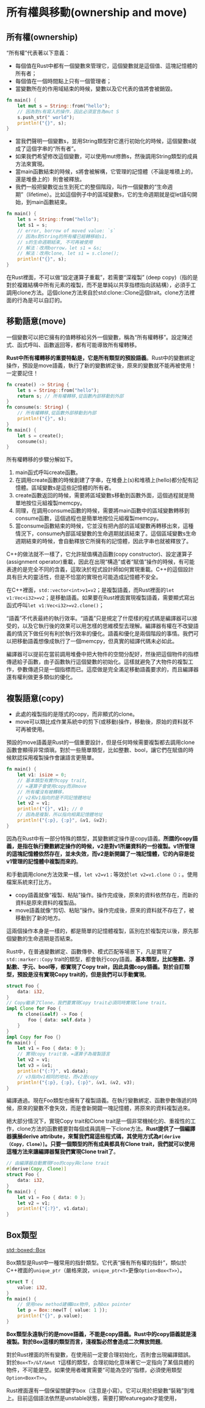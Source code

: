 # 所有權與移動\(ownership and move\)

## 所有權\(ownership\)

“所有權”代表著以下意義：

* 每個值在Rust中都有一個變數來管理它，這個變數就是這個值、這塊記憶體的所有者；
* 每個值在一個時間點上只有一個管理者；
* 當變數所在的作用域結束的時候，變數以及它代表的值將會被銷毀。

```rust
fn main() {
    let mut s = String::from("hello");
    // 因為對s有寫入的操作，因此必須宣告為mut S
    s.push_str(" world");
    println!("{}", s);
}
```

* 當我們聲明一個變數s，並用String類型對它進行初始化的時候，這個變數s就成了這個字串的“所有者”。
* 如果我們希望修改這個變數，可以使用mut修飾s，然後調用String類型的成員方法來實現。
* 當main函數結束的時候，s將會被解構，它管理的記憶體（不論是堆積上的，還是堆疊上的）則會被釋放。
* 我們一般把變數從出生到死亡的整個階段，叫作一個變數的“生命週期”（lifetime）。比如這個例子中的區域變數s，它的生命週期就是從let語句開始，到main函數結束。

```rust
fn main() {
    let s = String::from("hello");
    let s1 = s;
    // error, borrow of moved value: `s`
    // 因為s對String的所有權已經轉移給s1，
    // s的生命週期結束, 不可再被使用
    // 解法：改用borrow，let s1 = &s;
    // 解法：改用clone, let s1 = s.clone();
    println!("{}", s);
}
```

在Rust裡面，不可以做“設定運算子重載”，若需要“深複製” \(deep copy\)（指的是對於複雜結構中所有元素的複製，而不是單純以共享指標指向該結構），必須手工調用clone方法。這個clone方法來自於std:clone::Clone這個trait。clone方法裡面的行為是可以自訂的。

## 移動語意\(move\)

一個變數可以把它擁有的值轉移給另外一個變數，稱為“所有權轉移”。設定陳述式、函式呼叫、函數返回等，都有可能導致所有權轉移。

**Rust中所有權轉移的重要特點是，它是所有類型的預設語義**。Rust中的變數綁定操作，預設是move語義，執行了新的變數綁定後，原來的變數就不能再被使用！一定要記住！

```rust
fn create() -> String {
    let s = String::from("hello");
    return s; // 所有權轉移,從函數內部移動到外部
}
fn consume(s: String) {
    // 所有權轉移,從函數外部移動到內部
    println!("{}", s);
}
fn main() {
    let s = create();
    consume(s);
}
```

所有權轉移的步驟分解如下。

1. main函式呼叫create函數。
2. 在調用create函數的時候創建了字串，在堆疊上\(s\)和堆積上\(hello\)都分配有記憶體。區域變數s是這些記憶體的所有者。
3. create函數返回的時候，需要將區域變數s移動到函數外面，這個過程就是簡單地按位元組複製memcpy。
4. 同理，在調用consume函數的時候，需要將main函數中的區域變數轉移到consume函數，這個過程也是簡單地按位元組複製memcpy。
5. 當consume函數結束的時候，它並沒有把內部的區域變數再轉移出來，這種情況下，consume內部區域變數的生命週期就該結束了。這個區域變數s生命週期結束的時候，會自動釋放它所擁有的記憶體，因此字串也就被釋放了。

C++的做法就不一樣了，它允許賦值構造函數\(copy constructor\)、設定運算子\(assignment operator\)重載，因此在出現“構造”或者“賦值”操作的時候，有可能表達的是完全不同的含義，這取決於程式設計師如何實現重載。C++的這個設計具有巨大的靈活性，但是不恰當的實現也可能造成記憶體不安全。

在C++裡面，`std::vector<int>v1=v2`；是複製語義，而Rust裡面的`let v1:Vec<i32>=v2`；是移動語義。如果要在Rust裡面實現複製語義，需要顯式寫出函式呼叫`let v1:Vec<i32>=v2.clone()`；

“語義”不代表最終的執行效率。“語義”只是規定了什麼樣的程式碼是編譯器可以接受的，以及它執行後的效果可以用怎樣的思維模型去理解。編譯器有權在不改變語義的情況下做任何有利於執行效率的優化。語義和優化是兩個階段的事情。我們可以把移動語義想像成執行了一個memcpy，但真實的組譯代碼未必如此。

編譯器可以提前在當前調用堆疊中把大物件的空間分配好，然後把這個物件的指標傳遞給子函數，由子函數執行這個變數的初始化。這樣就避免了大物件的複製工作，參數傳遞只是一個指標而已。這麼做是完全滿足移動語義要求的，而且編譯器還有權利做更多類似的優化。

## 複製語意\(copy\)

* 此處的複製指的是隱式的copy，而非顯式的clone。
* move可以類比成作業系統中的剪下\(或移動\)操作，移動後，原始的資料就不可再被使用。

預設的move語義是Rust的一個重要設計，但是任何時候需要複製都去調用clone函數會顯得非常煩瑣。對於一些簡單類型，比如整數、bool，讓它們在賦值的時候默認採用複製操作會讓語言更簡單。

```rust
fn main() {
    let v1: isize = 0;
    // 基本類型有實作copy trait,
    // =運算子會使用copy而非move
    // 所有權沒有被轉移，
    // v2和v1指向的是不同記憶體地址
    let v2 = v1;
    println!("{}", v1); // 0
    // 因為是複製，所以指向相異記憶體地址
    println!("{:p}, {:p}", &v1, &v2);
}
```

因為在Rust中有一部分特殊的類型，其變數綁定操作是copy語義。**所謂的copy語義，是指在執行變數綁定操作的時候，v2是對v1所屬資料的一份複製。v1所管理的這塊記憶體依然存在，並未失效，而v2是新開闢了一塊記憶體，它的內容是從v1管理的記憶體中複製而來的**。

和手動調用clone方法效果一樣，`let v2=v1；`等效於`let v2=v1.clone（）；`。使用檔案系統來打比方。

* copy語義就像“複製、粘貼”操作。操作完成後，原來的資料依然存在，而新的資料是原來資料的複製品。
* move語義就像“剪切、粘貼”操作。操作完成後，原來的資料就不存在了，被移動到了新的地方。

這兩個操作本身是一樣的，都是簡單的記憶體複製，區別在於複製完以後，原先那個變數的生命週期是否結束。

Rust中，在普通變數綁定、函數傳參、模式匹配等場景下，凡是實現了`std::marker::Copy` trait的類型，都會執行copy語義。**基本類型，比如整數、浮點數、字元、bool等，都實現了Copy trait，因此具備copy語義。對於自訂類型，預設是沒有實現Copy trait的，但是我們可以手動實現**。

```rust
struct Foo {
    data: i32,
}
// Copy繼承了Clone，我們要實現Copy trait必須同時實現Clone trait。
impl Clone for Foo {
    fn clone(&self) -> Foo {
        Foo { data: self.data }
    }
}
impl Copy for Foo {}
fn main() {
    let v1 = Foo { data: 0 };
    // 實現copy trait後，=運算子為複製語言
    let v2 = v1;
    let v3 = &v1;
    println!("{:?}", v1.data);
    // v3指向v1相同的地址，而v2是copy
    println!("{:p}, {:p}, {:p}", &v1, &v2, v3);
}
```

編譯通過。現在Foo類型也擁有了複製語義。在執行變數綁定、函數參數傳遞的時候，原來的變數不會失效，而是會新開闢一塊記憶體，將原來的資料複製過來。

絕大部分情況下，實現Copy trait和Clone trait是一個非常機械化的、重複性的工作，clone方法的函數體要對每個成員調用一下clone方法。**Rust提供了一個編譯器擴展derive attribute，來幫我們寫這些程式碼，其使用方式為`#[derive（Copy，Clone）]`。只要一個類型的所有成員都具有Clone trait，我們就可以使用這種方法來讓編譯器幫我們實現Clone trait了**。

```rust
// 由編譯器自動實現Foo的copy與clone trait
#[derive(Copy, Clone)]
struct Foo {
    data: i32,
}
fn main() {
    let v1 = Foo { data: 0 };
    let v2 = v1;
    println!("{:?}", v1.data);
}
```

## Box類型

[std::boxed::Box](https://doc.rust-lang.org/std/boxed/struct.Box.html)

Box類型是Rust中一種常用的指針類型。它代表“擁有所有權的指針”，類似於C++裡面的`unique_ptr`（嚴格來說，`unique_ptr<T>`更像`Option<Box<T>>`）。

```rust
struct T {
    value: i32,
}
fn main() {
    // 使用new method建構Box物件, p為box pointer
    let p = Box::new(T { value: 1 });
    println!("{}", p.value);
}
```

**Box類型永遠執行的是move語義，不能是copy語義。Rust中的copy語義就是淺複製。對於Box這樣的類型而言，淺複製必然會造成二次釋放問題**。

對於Rust裡面的所有變數，在使用前一定要合理初始化，否則會出現編譯錯誤。對於`Box<T>/&T/&mut T`這樣的類型，合理初始化意味著它一定指向了某個具體的物件，不可能是空。如果使用者確實需要“可能為空的”指標，必須使用類型`Option<Box<T>>`。

Rust裡面還有一個保留關鍵字box（注意是小寫）。它可以用於把變數“裝箱”到堆上。目前這個語法依然是unstable狀態，需要打開featuregate才能使用，



